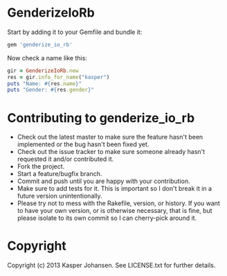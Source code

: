 # GenderizeIoRb

Start by adding it to your Gemfile and bundle it:
```ruby
gem 'genderize_io_rb'
```

Now check a name like this:
```ruby
gir = GenderizeIoRb.new
res = gir.info_for_name("kasper")
puts "Name: #{res.name}"
puts "Gender: #{res.gender}"
```

# Contributing to genderize_io_rb
 
* Check out the latest master to make sure the feature hasn't been implemented or the bug hasn't been fixed yet.
* Check out the issue tracker to make sure someone already hasn't requested it and/or contributed it.
* Fork the project.
* Start a feature/bugfix branch.
* Commit and push until you are happy with your contribution.
* Make sure to add tests for it. This is important so I don't break it in a future version unintentionally.
* Please try not to mess with the Rakefile, version, or history. If you want to have your own version, or is otherwise necessary, that is fine, but please isolate to its own commit so I can cherry-pick around it.

# Copyright

Copyright (c) 2013 Kasper Johansen. See LICENSE.txt for
further details.

